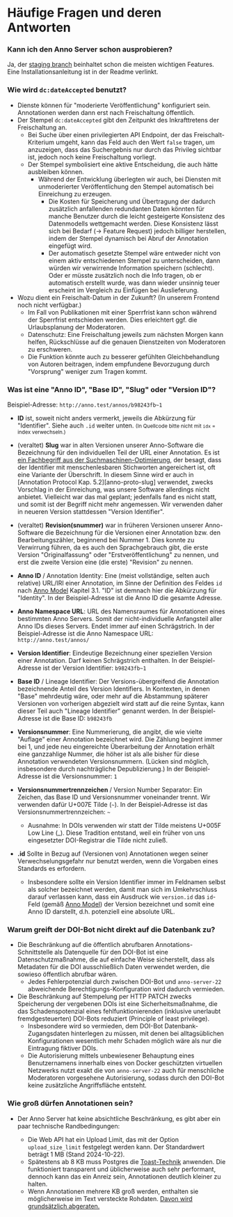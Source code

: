 ﻿
Häufige Fragen und deren Antworten
==================================


### Kann ich den Anno Server schon ausprobieren?

Ja, der [staging branch](https://github.com/mk-pmb/anno-server-22/tree/staging)
beinhaltet schon die meisten wichtigen Features.
Eine Installationsanleitung ist in der Readme verlinkt.




### Wie wird `dc:dateAccepted` benutzt?

* Dienste können für "moderierte Veröffentlichung" konfiguriert sein.
  Annotationen werden dann erst nach Freischaltung öffentlich.
* Der Stempel `dc:dateAccepted` gibt den Zeitpunkt des Inkrafttretens
  der Freischaltung an.
  * Bei Suche über einen privilegierten API Endpoint, der das
    Freischalt-Kriterium umgeht, kann das Feld auch den Wert `false` tragen,
    um anzuzeigen, dass das Suchergebnis nur durch das Privileg sichtbar ist,
    jedoch noch keine Freischaltung vorliegt.
  * Der Stempel symbolisiert eine aktive Entscheidung, die auch hätte
    ausbleiben können.
    * Während der Entwicklung überlegten wir auch, bei Diensten mit
      unmoderierter Veröffentlichung den Stempel automatisch bei
      Einreichung zu erzeugen.
      * Die Kosten für Speicherung und Übertragung der dadurch zusätzlich
        anfallenden redundanten Daten könnten für manche Benutzer durch die
        leicht gesteigerte Konsistenz des Datenmodells wettgemacht werden.
        Diese Konsistenz lässt sich bei Bedarf (&rarr; Feature Request)
        jedoch billiger herstellen, indem der Stempel dynamisch bei Abruf
        der Annotation eingefügt wird.
      * Der automatisch gesetzte Stempel wäre entweder nicht von einem aktiv
        entschiedenen Stempel zu unterscheiden, dann würden wir verwirrende
        Information speichern (schlecht).
        Oder er müsste zusätzlich noch die Info tragen, ob er automatisch
        erstellt wurde, was dann wieder unsinnig teuer erscheint im Vergleich
        zu Einfügen bei Auslieferung.
* Wozu dient ein Freischalt-Datum in der Zukunft?
  (In unserem Frontend noch nicht verfügbar.)
  * Im Fall von Publikationen mit einer Sperrfrist kann schon während der
    Sperrfrist entschieden werden. Dies erleichtert ggf. die Urlaubsplanung
    der Moderatoren.
  * Datenschutz: Eine Freischaltung jeweils zum nächsten Morgen kann helfen,
    Rückschlüsse auf die genauen Dienstzeiten von Moderatoren zu erschweren.
  * Die Funktion könnte auch zu besserer gefühlten Gleichbehandlung von
    Autoren beitragen, indem empfundene Bevorzugung durch "Vorsprung"
    weniger zum Tragen kommt.




### Was ist eine "Anno ID", "Base ID", "Slug" oder "Version ID"?

Beispiel-Adresse: `http://anno.test/annos/b98243fb~1`

* __ID__
  ist, soweit nicht anders vermerkt, jeweils die Abkürzung für "Identifier".
  Siehe auch `.id` weiter unten.
  <small>(In Quellcode bitte nicht mit `idx` = index verwechseln.)</small>

* (veraltet) __Slug__
  war in alten Versionen unserer Anno-Software die Bezeichnung für den
  individuellen Teil der URL einer Annotation.
  Es ist [ein Fachbegriff aus der Suchmaschinen-Optimierung][wp-seo-slug],
  der besagt, dass der Identifier mit menschenlesbaren Stichworten
  angereichert ist, oft eine Variante der Überschrift.
  In diesem Sinne wird er auch in
  [Annotation Protocol Kap. 5.2][anno-proto-slug]
  verwendet, zwecks Vorschlag in der Einreichung,
  was unsere Software allerdings nicht anbietet.
  Vielleicht war das mal geplant; jedenfalls fand es nicht statt,
  und somit ist der Begriff nicht mehr angemessen. Wir verwenden daher
  in neueren Version stattdessen "Version Identifier".

* (veraltet) __Revision(snummer)__
  war in früheren Versionen unserer Anno-Software die Bezeichnung für die
  Versionen einer Annotation bzw. den Bearbeitungszähler, beginnend bei
  Nummer 1. Dies konnte zu Verwirrung führen, da es auch den Sprachgebrauch
  gibt, die erste Version "Originalfassung" oder "Erstveröffentlichung" zu
  nennen, und erst die zweite Version eine (die erste) "Revision" zu nennen.

* __Anno ID__ / Annotation Identity:
  Eine (meist vollständige, selten auch relative) URL/IRI einer Annotation,
  im Sinne der Definition des Feldes `id` nach [Anno Model][w3-anno-model]
  Kapitel 3.1. "ID" ist demnach hier die Abkürzung für "Identity".
  In der Beispiel-Adresse ist die Anno ID die gesamte Adresse.

* __Anno Namespace URL__:
  URL des Namensraumes für Annotationen eines bestimmten Anno Servers.
  Somit der nicht-individuelle Anfangsteil aller Anno IDs dieses Servers.
  Endet immer auf einen Schrägstrich.
  In der Beispiel-Adresse ist die Anno Namespace URL: `http://anno.test/annos/`

* __Version Identifier__:
  Eindeutige Bezeichnung einer speziellen Version einer Annotation.
  Darf keinen Schrägstrich enthalten.
  In der Beispiel-Adresse ist der Version Identifier: `b98243fb~1`

* __Base ID__ / Lineage Identifier:
  Der Versions-übergreifend die Annotation bezeichnende Anteil des
  Version Identifiers.
  In Kontexten, in denen "Base" mehrdeutig wäre, oder mehr auf die Abstammung
  späterer Versionen von vorherigen abgezielt wird statt auf die reine Syntax,
  kann dieser Teil auch "Lineage Identifier" genannt werden.
  In der Beispiel-Adresse ist die Base ID: `b98243fb`

* __Versionsnummer__:
  Eine Nummerierung, die angibt, die wie vielte "Auflage" einer Annotation
  bezeichnet wird. Die Zählung beginnt immer bei 1, und jede neu eingereichte
  Überarbeitung der Annotation erhält eine ganzzahlige Nummer, die höher ist
  als alle bisher für diese Annotation verwendeten Versionsnummern.
  (Lücken sind möglich, insbesondere durch nachträgliche Depublizierung.)
  In der Beispiel-Adresse ist die Versionsnummer: `1`

* __Versionsnummertrennzeichen__ / Version Number Separator:
  Ein Zeichen, das Base ID und Versionsnummer voneinander trennt.
  Wir verwenden dafür U+007E Tilde (`~`).
  In der Beispiel-Adresse ist das Versionsnummertrennzeichen: `~`
  * Ausnahme: In DOIs verwenden wir statt der Tilde meistens
    U+005F Low Line (_). Diese Tradition entstand, weil ein früher von uns
    eingesetzter DOI-Registrar die Tilde nicht zuließ.

* __.id__
  Sollte in Bezug auf (Versionen von) Annotationen wegen seiner
  Verwechselungsgefahr nur benutzt werden, wenn die Vorgaben eines Standards
  es erfordern.
  * Insbesondere sollte ein Version Identifier immer im Feldnamen selbst
    als solcher bezeichnet werden, damit man sich im Umkehrschluss darauf
    verlassen kann, dass ein Ausdruck wie `version.id` das `id`-Feld
    (gemäß [Anno Model][w3-anno-model]) der Version bezeichnet und somit
    eine Anno ID darstellt, d.h. potenziell eine absolute URL.



### Warum greift der DOI-Bot nicht direkt auf die Datenbank zu?

* Die Beschränkung auf die öffentlich abrufbaren Annotations-Schnittstelle
  als Datenquelle für den DOI-Bot ist eine Datenschutzmaßnahme, die auf
  einfache Weise sicherstellt, dass als Metadaten für die DOI ausschließlich
  Daten verwendet werden, die sowieso öffentlich abrufbar wären.
  * Jedes Fehlerpotenzial durch zwischen DOI-Bot und `anno-server-22`
    abweichende Berechtigungs-Konfiguration wird dadurch vermieden.
* Die Beschränkung auf Stempelung per HTTP PATCH zwecks Speicherung der
  vergebenen DOIs ist eine Sicherheitsmaßnahme, die das Schadenspotenzial
  eines fehlfunktionierenden (inklusive unerlaubt fremdgesteuerten) DOI-Bots
  reduziert (Principle of least privilege).
  * Insbesondere wird so vermieden, dem DOI-Bot Datenbank-Zugangsdaten
    hinterlegen zu müssen, mit denen bei alltagsüblichen Konfigurationen
    wesentlich mehr Schaden möglich wäre als nur die Eintragung fiktiver DOIs.
  * Die Autorisierung mittels unbewiesener Behauptung eines Benutzernamens
    innerhalb eines von Docker geschützten virtuellen Netzwerks nutzt exakt
    die von `anno-server-22` auch für menschliche Moderatoren vorgesehene
    Autorisierung, sodass durch den DOI-Bot keine zusätzliche Angriffsfläche
    entsteht.



### Wie groß dürfen Annotationen sein?

* Der Anno Server hat keine absichtliche Beschränkung, es gibt aber ein paar
  technische Randbedingungen:
  * Die Web API hat ein Upload Limit, das mit der Option `upload_size_limit`
    festgelegt werden kann. Der Standardwert beträgt 1 MB (Stand 2024-10-22).
  * Spätestens ab 8 KB muss Postgres die [Toast-Technik][pg-toast] anwenden.
    Die funktioniert transparent und üblicherweise auch sehr performant,
    dennoch kann das ein Anreiz sein, Annotationen deutlich kleiner zu halten.
  * Wenn Annotationen mehrere KB groß werden, enthalten sie möglicherweise
    im Text versteckte Rohdaten.
    [Davon wird grundsätzlich abgeraten.](inline_blobs_are_bad.de.md)












  [pg-toast]: https://www.postgresql.org/docs/current/storage-toast.html
  [w3-anno-model]: https://www.w3.org/TR/annotation-model/#annotations
  [wp-seo-slug]: https://en.wikipedia.org/wiki/Slug_(web_publishing)





